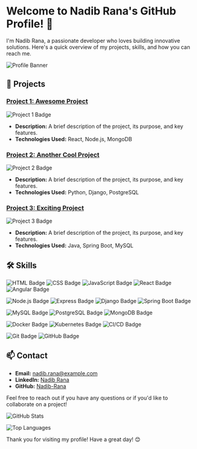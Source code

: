 # Welcome to Nadib Rana's GitHub Profile! 👋

I'm Nadib Rana, a passionate developer who loves building innovative solutions. Here's a quick overview of my projects, skills, and how you can reach me.

![Profile Banner](https://via.placeholder.com/800x200.png?text=Welcome+to+Nadib+Rana's+GitHub+Profile)

## 🚀 Projects

### [Project 1: Awesome Project](https://github.com/Nadib-Rana/project1)
![Project 1 Badge](https://img.shields.io/badge/Project-Awesome_Project-blue)
- **Description:** A brief description of the project, its purpose, and key features.
- **Technologies Used:** React, Node.js, MongoDB

### [Project 2: Another Cool Project](https://github.com/Nadib-Rana/project2)
![Project 2 Badge](https://img.shields.io/badge/Project-Another_Cool_Project-green)
- **Description:** A brief description of the project, its purpose, and key features.
- **Technologies Used:** Python, Django, PostgreSQL

### [Project 3: Exciting Project](https://github.com/Nadib-Rana/project3)
![Project 3 Badge](https://img.shields.io/badge/Project-Exciting_Project-red)
- **Description:** A brief description of the project, its purpose, and key features.
- **Technologies Used:** Java, Spring Boot, MySQL

## 🛠 Skills

![HTML Badge](https://img.shields.io/badge/Frontend-HTML-orange)
![CSS Badge](https://img.shields.io/badge/Frontend-CSS-blue)
![JavaScript Badge](https://img.shields.io/badge/Frontend-JavaScript-yellow)
![React Badge](https://img.shields.io/badge/Frontend-React-blue)
![Angular Badge](https://img.shields.io/badge/Frontend-Angular-red)

![Node.js Badge](https://img.shields.io/badge/Backend-Node.js-green)
![Express Badge](https://img.shields.io/badge/Backend-Express-black)
![Django Badge](https://img.shields.io/badge/Backend-Django-green)
![Spring Boot Badge](https://img.shields.io/badge/Backend-Spring_Boot-brightgreen)

![MySQL Badge](https://img.shields.io/badge/Database-MySQL-blue)
![PostgreSQL Badge](https://img.shields.io/badge/Database-PostgreSQL-blue)
![MongoDB Badge](https://img.shields.io/badge/Database-MongoDB-green)

![Docker Badge](https://img.shields.io/badge/DevOps-Docker-blue)
![Kubernetes Badge](https://img.shields.io/badge/DevOps-Kubernetes-blue)
![CI/CD Badge](https://img.shields.io/badge/DevOps-CI/CD-yellow)

![Git Badge](https://img.shields.io/badge/Version_Control-Git-orange)
![GitHub Badge](https://img.shields.io/badge/Version_Control-GitHub-black)

## 📫 Contact

- **Email:** [nadib.rana@example.com](mailto:nadib.rana@example.com)
- **LinkedIn:** [Nadib Rana](https://www.linkedin.com/in/nadib-rana)
- **GitHub:** [Nadib-Rana](https://github.com/Nadib-Rana)

Feel free to reach out if you have any questions or if you'd like to collaborate on a project!

![GitHub Stats](https://github-readme-stats.vercel.app/api?username=Nadib-Rana&show_icons=true&hide=stars&count_private=true&theme=radical)

![Top Languages](https://github-readme-stats.vercel.app/api/top-langs/?username=Nadib-Rana&layout=compact&theme=radical)

Thank you for visiting my profile! Have a great day! 😊
